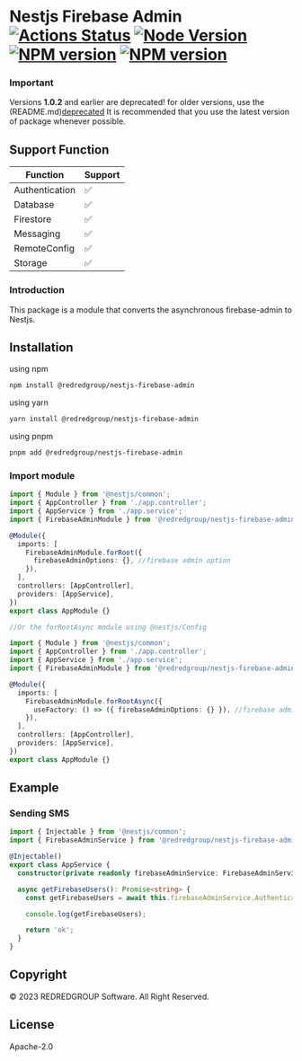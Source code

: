 # Nestjs Firebase Admin [![Actions Status][gh-actions-badge]][gh-actions] [![Node Version][node-badge]][npm] [![NPM version][npm-badge]][npm] [![NPM version][npm-download]][npm]

[gh-actions]: https://github.com/REDREDGROUP/nestjs/actions
[npm]: https://www.npmjs.com/package/@redredgroup%2Fnestjs
[gh-actions-badge]: https://github.com/REDREDGROUP/nestjs/workflows/CI/badge.svg
[node-badge]: https://img.shields.io/node/v/@redredgroup%2Fnestjs-firebase-admin.svg
[npm-badge]: https://img.shields.io/npm/v/@redredgroup%2Fnestjs-firebase-admin.svg
[npm-download]: https://img.shields.io/npm/dm/@redredgroup%2Fnestjs-firebase-admin.svg

### Important

Versions **1.0.2** and earlier are deprecated! for older versions, use the (README.md)[deprecated] It is recommended that you use the latest version of package whenever possible.

[deprecated]: https://www.npmjs.com/package/@redredgroup/nestjs-firebase-admin/v/1.0.2

## Support Function

| Function       | Support |
| -------------- | ------- |
| Authentication | ✅      |
| Database       | ✅      |
| Firestore      | ✅      |
| Messaging      | ✅      |
| RemoteConfig   | ✅      |
| Storage        | ✅      |

### Introduction

This package is a module that converts the asynchronous firebase-admin to Nestjs.

## Installation

using npm

```bash
npm install @redredgroup/nestjs-firebase-admin
```

using yarn

```bash
yarn install @redredgroup/nestjs-firebase-admin
```

using pnpm

```bash
pnpm add @redredgroup/nestjs-firebase-admin
```

### Import module

```typescript
import { Module } from '@nestjs/common';
import { AppController } from './app.controller';
import { AppService } from './app.service';
import { FirebaseAdminModule } from '@redredgroup/nestjs-firebase-admin';

@Module({
  imports: [
    FirebaseAdminModule.forRoot({
      firebaseAdminOptions: {}, //firebase admin option
    }),
  ],
  controllers: [AppController],
  providers: [AppService],
})
export class AppModule {}

//Or the forRootAsync module using @nestjs/Config

import { Module } from '@nestjs/common';
import { AppController } from './app.controller';
import { AppService } from './app.service';
import { FirebaseAdminModule } from '@redredgroup/nestjs-firebase-admin';

@Module({
  imports: [
    FirebaseAdminModule.forRootAsync({
      useFactory: () => ({ firebaseAdminOptions: {} }), //firebase admin option
    }),
  ],
  controllers: [AppController],
  providers: [AppService],
})
export class AppModule {}
```

## Example

### Sending SMS

```typescript
import { Injectable } from '@nestjs/common';
import { FirebaseAdminService } from '@redredgroup/nestjs-firebase-admin';

@Injectable()
export class AppService {
  constructor(private readonly firebaseAdminService: FirebaseAdminService) {}

  async getFirebaseUsers(): Promise<string> {
    const getFirebaseUsers = await this.firebaseAdminService.Authentication.listUsers();

    console.log(getFirebaseUsers);

    return 'ok';
  }
}
```

## Copyright

© 2023 REDREDGROUP Software. All Right Reserved.

## License

Apache-2.0
